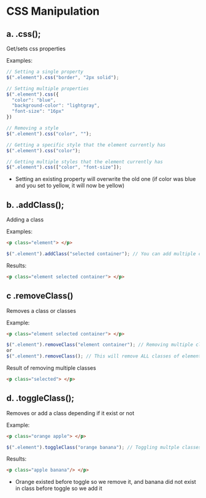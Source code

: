 # CSS Manipulation

## a. .css();
Get/sets css properties

Examples: 
```javascript
// Setting a single property
$(".element").css("border", "2px solid"); 

// Setting multiple properties 
$(".element").css({
  "color": "blue",
  "background-color": "lightgray",
  "font-size": "16px"
})

// Removing a style
$(".element").css("color", "");

// Getting a specific style that the element currently has
$(".element").css("color");

// Getting multiple styles that the element currently has
$(".element").css(["color", "font-size"]);
```
- Setting an existing property will overwrite the old one (if color was blue and you set to yellow, it will now be yellow)

## b. .addClass(); 
Adding a class

Examples:
```html
<p class="element"> </p>
```
```javascript
$(".element").addClass("selected container"); // You can add multiple classs each being separated by a space
```
Results: 
```html
<p class="element selected container"> </p>
```
## c .removeClass()
Removes a class or classes

Example:
```html
<p class="element selected container"> </p>
```
```javascript
$(".element").removeClass("element container"); // Removing multiple classes
or
$(".element").removeClass(); // This will remove ALL classes of element
```
Result of removing multiple classes
```html
<p class="selected"> </p>
```

## d. .toggleClass();
Removes or add a class depending if it exist or not

Example:
```html
<p class="orange apple"> </p>
```
```javascript
$(".element").toggleClass("orange banana"); // Toggling multple classes separated by spaces
```
Results:
```html
<p class="apple banana"/> </p>
```
- Orange existed before toggle so we remove it, and banana did not exist in class before toggle so we add it





